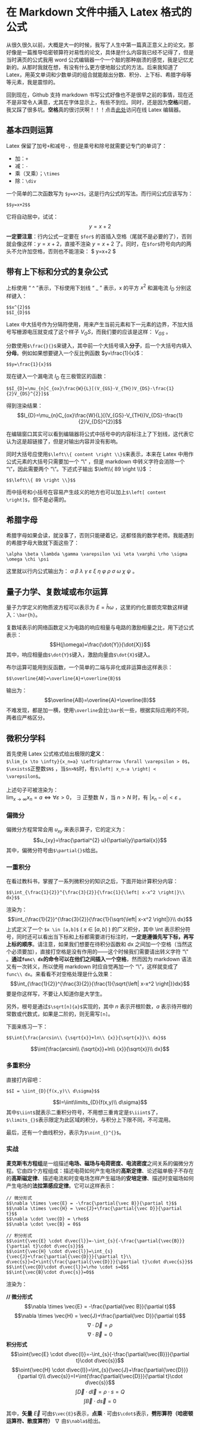 # 在 Markdown 文件中插入 Latex 格式的公式
从很久很久以前，大概是大一的时候，我写了人生中第一篇真正意义上的论文。那好像是一篇推导哈密顿算符对易性的论文，具体是什么内容我已经不记得了，但是当时满页的公式我用 word 公式编辑器一个一个敲的那种崩溃的感觉，我是记忆尤新的。从那时我就在想，有没有什么更方便地敲公式的方法。后来我知道了 Latex，用英文单词和少数单词的组合就能敲出分数、积分、上下标、希腊字母等等元素，我是震惊的。

回到现在，Github 支持 markdown 书写公式好像也不是很早之前的事情，现在还不是非常令人满意，尤其在字体显示上，有些不到位。同时，还是因为**空格**问题，我又踩了很多坑。**空格**真的很讨厌啊！！！点击[此处](https://www.latexlive.com/)访问在线 Latex 编辑器。

## 基本四则运算
Latex 保留了加号`+`和减号`-`，但是乘号和除号就需要记专门的单词了：
  * 加：`+`
  * 减：`-`
  * 乘（叉乘）；`\times`
  * 除：`\div`

一个简单的二次函数写为 `$y=x+2$`，这是行内公式的写法。而行间公式应该写为：
```
$$y=x+2$$
```
它将自动居中，试试：
$$y=x+2$$
**一定要注意**：行内公式一定要在 `$for$` 的首插入空格（尾就不是必要的了），否则就会像这样：$y=x+2$，直接不渲染 $y=x+2$ 了。同时，在`$for$`符号向内的两头不允许加空格，否则也不能渲染： $ y=x+2 $

## 带有上下标和分式的复杂公式
上标使用 “ ^ ”表示，下标使用下划线 “ _ ” 表示，x 的平方 $x^{2}$ 和漏电流 $I_{D}$ 分别这样键入：
```
$$x^{2}$$
$$I_{D}$$
```
Latex 中大括号作为分隔符使用，用来产生当前元素和下一元素的边界，不加大括号写栅源电压就变成了这个样子 $V_GS$，而我们要的应该是这样： $V_{GS}$ 。

分数使用`$\frac{}{}$`来键入，其中前一个大括号填入**分子**，后一个大括号内填入**分母**。例如如果想要键入一个反比例函数 $y=\frac{1}{x}$：
```
$$y=\frac{1}{x}$$
```

现在键入一个漏电流 $I_D$ 在三极管区的函数：
```
$$I_{D}=\mu_{n}C_{ox}\frac{W}{L}[(V_{GS}-V_{TH})V_{DS}-\frac{1}{2}V_{DS}^{2}]$$
```
得到渲染结果：
$$I_{D}=\mu_{n}C_{ox}\frac{W}{L}[(V_{GS}-V_{TH})V_{DS}-\frac{1}{2}V_{DS}^{2}]$$

在编辑窗口其实可以看到编辑器将公式中括号中的内容标注上了下划线，这代表它认为这是超链接了，但是对输出内容并没有影响。

同时大括号应使用`$\left\\{ content \right \\}$`来表示，本来在 Latex 中用作公式元素的大括号只需要加一个 “\” ，但是 markdown 中转义字符会消除一个 “\”，因此需要两个 “\\”。下述式子输出 $\left\\{ 89 \right \\}$ ：
```
$$\left\\{ 89 \right \\}$$
```
而中括号和小括号在容易产生歧义的地方也可以加上`$\left[ content \right]$`，但不是必需的。

## 希腊字母
希腊字母如果会读，就没事了，否则只能硬着记，这都怪我的数学老师。我能遇到的希腊字母大致就下面这些了：
```
\alpha \beta \lambda \gamma \varepsilon \xi \eta \varphi \rho \sigma \omega \chi \psi
```
这里就以行内公式输出为： $\alpha$ $\beta$ $\lambda$ $\gamma$ $\varepsilon$ $\xi$ $\eta$ $\varphi$ $\rho$ $\sigma$ $\omega$ $\chi$ $\psi$ 。

## 量子力学、复数域或布尔运算
量子力学定义的物质波方程可以表示为 $E=\bar{h} \omega$ ，这里的约化普朗克常数这样键入：`\bar{h}`。

复数域表示的网络函数定义为电路的响应相量与电路的激励相量之比，用下述公式表示：
$$H(j\omega)=\frac{\dot{Y}}{\dot{X}}$$
其中，响应相量由`$\dot{Y}$`键入，激励向量由`$\dot{X}$`键入。

布尔运算可能用到反函数，一个简单的二端与非化或非运算由这样表示：
```
$$\overline{AB}=\overline{A}+\overline{B}$$
```
输出为：
$$\overline{AB}=\overline{A}+\overline{B}$$
不难发现，都是加一横，使用`\overline`会比`\bar`长一些，根据实际应用的不同，两者应严格区分。

## 微积分学科
首先使用 Latex 公式格式给出极限的**定义**：<br>
`$\lim_{x \to \infty}{x_n=a} \Leftrightarrow \forall \varepsilon > 0$`，`$\exists$`正整数`$N$` ，当`$n>N$`时，有`$\left| x_n-a \right| < \varepsilon$`。<br><br>
上述句子可被渲染为：<br>
$\lim_{x \to \infty}{x_n=a} \Leftrightarrow \forall \varepsilon > 0$， $\exists$ 正整数 $N$ ，当 $n>N$ 时，有 $\left| x_n-a \right| < \varepsilon$ 。<br>

### 偏微分
偏微分方程常常会用 $u_{xy}$ 来表示算子，它的定义为：
$$u_{xy}=\frac{\partial^{2} u}{\partial{y}\partial{x}}$$
其中，偏微分符号由`$\partial{}$`给出。

### 一重积分
在看过教科书，掌握了一系列微积分的知识之后，下面开始计算积分内容：
```
$$\int_{\frac{1}{2}}^{\frac{3}{2}}{\frac{1}{\left| x-x^2 \right|}\\ dx}$$
```
渲染为：
$$\int_{\frac{1}{2}}^{\frac{3}{2}}{\frac{1}{\sqrt{\left| x-x^2 \right|}}\\ dx}$$
上式定义了一个 `$x \in [a,b]$` ( $x \in [a,b]$ ) 的广义积分，其中 \\int 表示积分符号，同时还可以看出当下标和上标都需要进行标注时，**一定是遵循先写下标，再写上标的顺序**。请注意，如果我们想要在待积分函数和 dx 之间加一个空格（当然这个必须要加），直接打空格是没有作用的——这个时候我们需要请出转义字符 “\” 。**通过`func\ dx`的命令可以在他们之间插入一个空格**，然而因为 markdown 语法又有一次转义，所以使用 markdown 时应自觉再加一个 “\”，这样就变成了`func\\ dx`。来看看不对空格处理是什么效果：
$$\int_{\frac{1}{2}}^{\frac{3}{2}}{\frac{1}{\sqrt{\left| x-x^2 \right|}}dx}$$
要是你这样写，不要让人知道你是大学生。

另外，根号是通过`$\sqrt[n]{a}$`实现的，其中 *n* 表示开根阶数，*a* 表示待开根的常数或代数式，如果是二阶的，则无需写`[n]`。<br>

下面来练习一下：
```
$$\int{\frac{arcsin\\ {\sqrt{x}}+ln\\ {x}}{\sqrt{x}}\\ dx}$$
```
$$\int{\frac{arcsin\\ {\sqrt{x}}+ln\\ {x}}{\sqrt{x}}\\ dx}$$

### 多重积分
直接打内容吧：
```
$$I = \iint_{D}{f(x,y)\\ d\sigma}$$
```
$$I=\iint\limits_{D}{f(x,y)\\ d\sigma}$$
其中`$\iint$`就表示二重积分符号，不用想三重肯定是`$\iiint$`了，`$\limits_{}$`表示限定为此区域的积分，与积分上下限不同，不可混用。

最后，还有一个曲线积分，表示为`$\oint_{}^{}$`。

### 实战
**麦克斯韦方程组**是一组描述**电场、磁场与电荷密度、电流密度**之间关系的偏微分方程。它由四个方程组成：描述电荷如何产生电场的**高斯定律**、论述磁单极子不存在的**高斯磁定律**、描述电流和时变电场怎样产生磁场的**安培定律**、描述时变磁场如何产生电场的**法拉第感应定律**。它可以这样表示：
```
// 微分形式
$$\nabla \times \vec{E} = -\frac{\partial{\vec B}}{\partial t}$$
$$\nabla \times \vec{H} = \vec{J}+\frac{\partial{\vec D}}{\partial t}$$
$$\nabla \cdot \vec{D} = \rho$$
$$\nabla \cdot \vec{B} = 0$$

// 积分形式
$$\oint{\vec{E} \cdot d\vec{l}}=-\int_{s}{-\frac{\partial{\vec{B}}}{\partial t}\cdot d\vec{s}}$$
$$\oint{\vec{H} \cdot d\vec{l}}=\int_{s}{\vec{J}+\frac{\partial{\vec{D}}}{\partial t}\\ d\vec{s}}=I+\int{\frac{\partial{\vec{D}}}{\partial t}\cdot d\vec{s}}$$
$$\int{\vec{D}\cdot d\vec{l}}=\rho \cdot s=Q$$
$$\int{\vec{B}\cdot d\vec{s}}=0$$
```
渲染为：

**// 微分形式**
$$\nabla \times \vec{E} = -\frac{\partial{\vec B}}{\partial t}$$
$$\nabla \times \vec{H} = \vec{J}+\frac{\partial{\vec D}}{\partial t}$$
$$\nabla \cdot \vec{D} = \rho$$
$$\nabla \cdot \vec{B} = 0$$
**积分形式**
$$\oint{\vec{E} \cdot d\vec{l}}=-\int_{s}{-\frac{\partial{\vec{B}}}{\partial t}\cdot d\vec{s}}$$
$$\oint{\vec{H} \cdot d\vec{l}}=\int_{s}{\vec{J}+\frac{\partial{\vec{D}}}{\partial t}\\ d\vec{s}}=I+\int{\frac{\partial{\vec{D}}}{\partial t}\cdot d\vec{s}}$$
$$\int{\vec{D}\cdot d\vec{l}}=\rho \cdot s=Q$$
$$\int{\vec{B}\cdot d\vec{s}}=0$$

其中，**矢量** $\vec{E}$ 可由`$\vec{E}$`表示，**点乘** $\cdot$ 可由`$\cdot$`表示，**劈形算符（哈密顿运算符、散度算符）** $\nabla$ 由`$\nabla$`给出。
